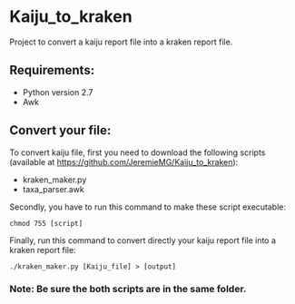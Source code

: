 # Kaiju_to_kraken
Project to convert a kaiju report file into a kraken report file.

## Requirements:
- Python version 2.7
- Awk 

## Convert your file:
To convert kaiju file, first you need to download the following scripts (available at https://github.com/JeremieMG/Kaiju_to_kraken):
- kraken_maker.py
- taxa_parser.awk

Secondly, you have to run this command to make these script executable:
```
chmod 755 [script]
```

Finally, run this command to convert directly your kaiju report file into a kraken report file:
```
./kraken_maker.py [Kaiju_file] > [output]
```
### Note: Be sure the both scripts are in the same folder.
